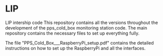 # LIP
LIP intership code 
This repository contains all the versions throughout the development of the pps_cold_box monitoring station code. The main repository contains the necessary files to set up everything fully. 

The file "PPS_Cold_Box___RaspberryPi_setup.pdf" contains the detailed instructions on how to set up the RaspberryPi and all the interfaces.
